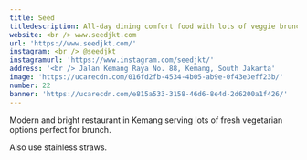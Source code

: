 ```yaml
---
title: Seed
titledescription: All-day dining comfort food with lots of veggie brunch options
website: <br /> www.seedjkt.com
url: 'https://www.seedjkt.com/'
instagram: <br /> @seedjkt
instagramurl: 'https://www.instagram.com/seedjkt/'
address: '<br /> Jalan Kemang Raya No. 88, Kemang, South Jakarta'
image: 'https://ucarecdn.com/016fd2fb-4534-4b05-ab9e-0f43e3eff23b/'
number: 22
banner: 'https://ucarecdn.com/e815a533-3158-46d6-8e4d-2d6200a1f426/'
---
```

Modern and bright restaurant in Kemang serving lots of fresh vegetarian options perfect for brunch. 

Also use stainless straws.
